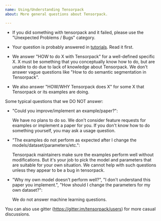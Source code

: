 ```yaml
---
name: Using/Understanding Tensorpack
about: More general questions about Tensorpack.

---
```


+ If you did something with tensorpack and it failed, please use the "Unexpected Problems /
  Bugs" category.

+ Your question is probably answered in [tutorials](http://tensorpack.readthedocs.io/en/latest/tutorial/index.html#user-tutorials). Read it first.

+ We answer "HOW to do X with Tensorpack" for a well-defined specific X.
  X must be something that you conceptually know how to do, but are unable to do due to lack of knowledge about Tensorpack.
  We don't answer vague questions like "How to do semantic segmentation in Tensorpack".

+ We also answer "HOW/WHY Tensorpack does X" for some X that Tensorpack or its examples are doing.


Some typical questions that we DO NOT answer:

+ "Could you improve/implement an example/paper?":

  We have no plans to do so. We don't consider feature
  requests for examples or implement a paper for you.
  If you don't know how to do something yourself, you may ask a usage question.
+ "The examples do not perform as expected after I change the models/dataset/parameters/etc.":

  Tensorpack maintainers make sure the examples perform well without modifications.
  But it's your job to pick the model and parameters that are suitable for your own situation.
  We cannot help with such questions unless they appear to be a bug in tensorpack.

+ "Why my own model doesn't perform well?", "I don't understand this paper you implement.",
  "How should I change the parameters for my own dataset?":

  We do not answer machine learning questions.

You can also use gitter (https://gitter.im/tensorpack/users) for more casual discussions.
